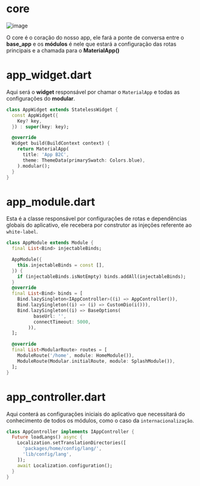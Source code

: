 # core
![image](https://user-images.githubusercontent.com/2637049/129375785-3291f0d3-d471-49be-8d7c-e82e08afab9b.png)

O core é o coração do nosso app, ele fará a ponte de conversa entre o  **base_app**  e os  **módulos**  é nele que estará a configuração das rotas principais e a chamada para o  **MaterialApp()**

# app_widget.dart
Aqui será o **widget** responsável por chamar o `MaterialApp` e todas as configurações do **modular**.
```dart
class AppWidget extends StatelessWidget {
  const AppWidget({
    Key? key,
  }) : super(key: key);

  @override
  Widget build(BuildContext context) {
    return MaterialApp(
      title: 'App B2C',
      theme: ThemeData(primarySwatch: Colors.blue),
    ).modular();
  }
}
```
#	app_module.dart
Esta é a classe responsável por configurações  de rotas e dependências globais do aplicativo, ele recebera por construtor as injeções referente ao `white-label`.
```dart
class AppModule extends Module {
  final List<Bind> injectableBinds;

  AppModule({
    this.injectableBinds = const [],
  }) {
    if (injectableBinds.isNotEmpty) binds.addAll(injectableBinds);
  }
  @override
  final List<Bind> binds = [
    Bind.lazySingleton<IAppController>((i) => AppController()),
    Bind.lazySingleton((i) => (i) => CustomDio(i())),
    Bind.lazySingleton((i) => BaseOptions(
          baseUrl: '',
          connectTimeout: 5000,
        )),
  ];

  @override
  final List<ModularRoute> routes = [
    ModuleRoute('/home', module: HomeModule()),
    ModuleRoute(Modular.initialRoute, module: SplashModule()),
  ];
}
```
# app_controller.dart
Aqui conterá as configurações iniciais do aplicativo que necessitará do conhecimento de todos os módulos, como o caso da `internacionalização`.
```dart
class AppController implements IAppController {
  Future loadLangs() async {
    Localization.setTranslationDirectories([
      'packages/home/config/lang/',
      'lib/config/lang',
    ]);
    await Localization.configuration();
  }
}
```